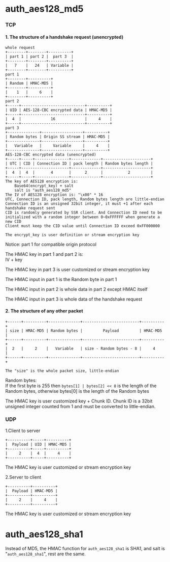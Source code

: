 # auth_aes128_md5

### TCP

#### 1. The structure of a handshake request (unencrypted)
```
whole request
+--------+--------+----------+
| part 1 | part 2 |  part 3  |
+--------+--------+----------+
|   7    |   24   | Variable |
+--------+--------+----------+
part 1
+--------+----------+
| Random | HMAC-MD5 |
+--------+----------+
|    1   |     6    |
+--------+----------+
part 2
+-----+----------------------------+----------+
| UID | AES-128-CBC encrypted data | HMAC-MD5 |
+-----+----------------------------+----------+
|  4  |             16             |     4    |
+-----+----------------------------+----------+
part 3
+--------------+------------------+----------+
| Random bytes | Origin SS stream | HMAC-MD5 |
+--------------+------------------+----------+
|   Variable   |     Variable     |     4    |
+--------------+------------------+----------+
AES-128-CBC encrypted data (unencrypted)
+-----+-----+---------------+-------------+---------------------+
| UTC | CID | Connection ID | pack length | Random bytes length |
+-----+---------------------+-------------+---------------------+
|  4  |  4  |       4       |      2      |           2         |
+-----+-----+---------------+-------------+---------------------+
The key of AES128 encryption is:
    Base64(encrypt_key) + salt
    salt is "auth_aes128_md5"
The IV of AES128 encryption is: "\x00" * 16
UTC, Connection ID, pack length, Random bytes length are little-endian
Connection ID is an unsigned 32bit integer, it must +1 after each handshake request sent
CID is randomly generated by SSR client. And Connection ID need to be initialized with a random integer between 0~0xFFFFFF when generate a new CID
Client must keep the CID value until Connection ID exceed 0xFF000000

The encrypt_key is user definition or stream encryption key
```
Notice: part 1 for compatible origin protocol

The HMAC key in part 1 and part 2 is:  
IV + key

The HMAC key in part 3 is user customized or stream encryption key

The HMAC input in part 1 is the Random byte in part 1

The HMAC input in part 2 is whole data in part 2 except HMAC itself

The HMAC input in part 3 is whole data of the handshake request

#### 2. The structure of any other packet
```
+------+----------+--------------+-------------------------+----------+
| size | HMAC-MD5 | Random bytes |         Payload         | HMAC-MD5 |
+------+----------+--------------+-------------------------+----------+
|  2   |     2    |   Variable   | size - Random bytes - 8 |     4    |
+------+----------+--------------+-------------------------+----------+

The "size" is the whole packet size, little-endian
```
Random bytes:  
If the first byte is 255 then `bytes[1] | bytes[2] << 8` is the length of the Random bytes, otherwise bytes[0] is the length of the Random bytes

The HMAC key is user customized key + Chunk ID. Chunk ID is a 32bit unsigned integer counted from 1 and must be converted to little-endian.

### UDP
1.Client to server
```
+----------+-----+----------+
|  Payload | UID | HMAC-MD5 |
+----------+-----+----------+
|     2    |  4  |     4    |
+----------+-----+----------+
```
The HMAC key is user customized or stream encryption key

2.Server to client
```
+----------+----------+
|  Payload | HMAC-MD5 |
+----------+----------+
|     2    |     4    |
+----------+----------+
```
The HMAC key is user customized or stream encryption key



# auth_aes128_sha1

Instead of MD5, the HMAC function for `auth_aes128_sha1` is SHA1, and salt is "`auth_aes128_sha1`", rest are the same.